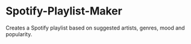 # Spotify-Playlist-Maker
Creates a Spotify playlist based on suggested artists, genres, mood and popularity.
